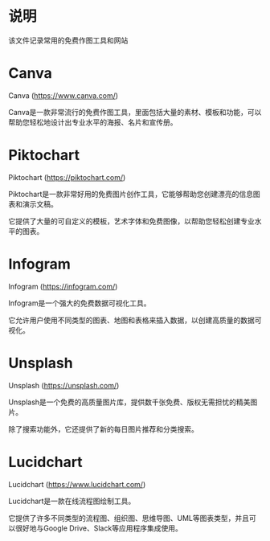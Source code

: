 # 说明



该文件记录常用的免费作图工具和网站



# Canva

Canva (https://www.canva.com/)

Canva是一款非常流行的免费作图工具，里面包括大量的素材、模板和功能，可以帮助您轻松地设计出专业水平的海报、名片和宣传册。



# Piktochart

Piktochart (https://piktochart.com/)

Piktochart是一款非常好用的免费图片创作工具，它能够帮助您创建漂亮的信息图表和演示文稿。

它提供了大量的可自定义的模板，艺术字体和免费图像，以帮助您轻松创建专业水平的图表。



# Infogram

Infogram (https://infogram.com/)

Infogram是一个强大的免费数据可视化工具。

它允许用户使用不同类型的图表、地图和表格来插入数据，以创建高质量的数据可视化。



# Unsplash

Unsplash (https://unsplash.com/)

Unsplash是一个免费的高质量图片库，提供数千张免费、版权无需担忧的精美图片。

除了搜索功能外，它还提供了新的每日图片推荐和分类搜索。



# Lucidchart

Lucidchart (https://www.lucidchart.com/)

Lucidchart是一款在线流程图绘制工具。

它提供了许多不同类型的流程图、组织图、思维导图、UML等图表类型，并且可以很好地与Google Drive、Slack等应用程序集成使用。


